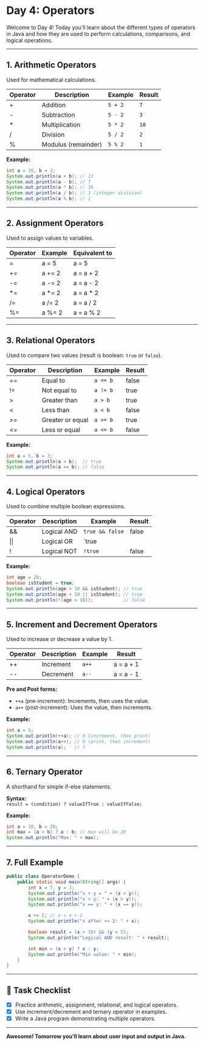 # Day 4: Operators

Welcome to Day 4! Today you'll learn about the different types of operators in Java and how they are used to perform calculations, comparisons, and logical operations.

---

## 1. Arithmetic Operators

Used for mathematical calculations.

| Operator | Description        | Example         | Result   |
|----------|-------------------|-----------------|----------|
| +        | Addition          | `5 + 2`         | `7`      |
| -        | Subtraction       | `5 - 2`         | `3`      |
| *        | Multiplication    | `5 * 2`         | `10`     |
| /        | Division          | `5 / 2`         | `2`      |
| %        | Modulus (remainder) | `5 % 2`      | `1`      |

**Example:**
```java
int a = 10, b = 3;
System.out.println(a + b); // 13
System.out.println(a - b); // 7
System.out.println(a * b); // 30
System.out.println(a / b); // 3 (integer division)
System.out.println(a % b); // 1
```

---

## 2. Assignment Operators

Used to assign values to variables.

| Operator | Example     | Equivalent to   |
|----------|-------------|----------------|
| =        | a = 5       | a = 5          |
| +=       | a += 2      | a = a + 2      |
| -=       | a -= 2      | a = a - 2      |
| *=       | a *= 2      | a = a * 2      |
| /=       | a /= 2      | a = a / 2      |
| %=       | a %= 2      | a = a % 2      |

---

## 3. Relational Operators

Used to compare two values (result is boolean: `true` or `false`).

| Operator | Description     | Example      | Result    |
|----------|----------------|-------------|-----------|
| ==       | Equal to       | `a == b`    | false     |
| !=       | Not equal to   | `a != b`    | true      |
| >        | Greater than   | `a > b`     | true      |
| <        | Less than      | `a < b`     | false     |
| >=       | Greater or equal | `a >= b`  | true      |
| <=       | Less or equal    | `a <= b`  | false     |

**Example:**
```java
int a = 5, b = 3;
System.out.println(a > b);  // true
System.out.println(a == b); // false
```

---

## 4. Logical Operators

Used to combine multiple boolean expressions.

| Operator | Description          | Example           | Result        |
|----------|---------------------|-------------------|---------------|
| &&       | Logical AND         | `true && false`   | false         |
| \|\|     | Logical OR          | `true || false`   | true          |
| !        | Logical NOT         | `!true`           | false         |

**Example:**
```java
int age = 20;
boolean isStudent = true;
System.out.println(age > 18 && isStudent); // true
System.out.println(age > 18 || isStudent); // true
System.out.println(!(age > 18));           // false
```

---

## 5. Increment and Decrement Operators

Used to increase or decrease a value by 1.

| Operator | Description        | Example    | Result      |
|----------|-------------------|------------|-------------|
| ++       | Increment         | `a++`      | a = a + 1   |
| --       | Decrement         | `a--`      | a = a - 1   |

**Pre and Post forms:**
- `++a` (pre-increment): Increments, then uses the value.
- `a++` (post-increment): Uses the value, then increments.

**Example:**
```java
int a = 5;
System.out.println(++a); // 6 (increment, then print)
System.out.println(a++); // 6 (print, then increment)
System.out.println(a);   // 7
```

---

## 6. Ternary Operator

A shorthand for simple if-else statements.

**Syntax:**  
`result = (condition) ? valueIfTrue : valueIfFalse;`

**Example:**
```java
int a = 10, b = 20;
int max = (a > b) ? a : b; // max will be 20
System.out.println("Max: " + max);
```

---

## 7. Full Example

```java
public class OperatorDemo {
    public static void main(String[] args) {
        int x = 7, y = 3;
        System.out.println("x + y = " + (x + y));
        System.out.println("x > y: " + (x > y));
        System.out.println("x == y: " + (x == y));

        x += 2; // x = x + 2
        System.out.println("x after += 2: " + x);

        boolean result = (x > 10) && (y < 5);
        System.out.println("Logical AND result: " + result);

        int min = (x < y) ? x : y;
        System.out.println("Min value: " + min);
    }
}
```

---

## 🎯 Task Checklist

- [x] Practice arithmetic, assignment, relational, and logical operators.
- [x] Use increment/decrement and ternary operator in examples.
- [x] Write a Java program demonstrating multiple operators.

---

**Awesome! Tomorrow you'll learn about user input and output in Java.**